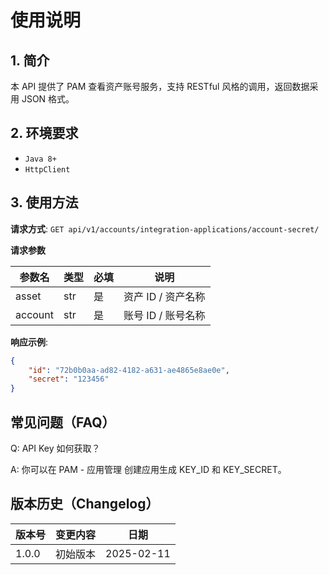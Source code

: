 # 使用说明

## 1. 简介

本 API 提供了 PAM 查看资产账号服务，支持 RESTful 风格的调用，返回数据采用 JSON 格式。

## 2. 环境要求

- `Java 8+`
- `HttpClient`

## 3. 使用方法

**请求方式**: `GET api/v1/accounts/integration-applications/account-secret/`

**请求参数**

| 参数名    | 类型   | 必填 | 说明            |
|----------|------|-----|---------------|
| asset    | str  | 是   | 资产 ID / 资产名称 |
| account  | str  | 是   | 账号 ID / 账号名称 |

**响应示例**:
```json
{
    "id": "72b0b0aa-ad82-4182-a631-ae4865e8ae0e", 
    "secret": "123456"
}
```

## 常见问题（FAQ）

Q: API Key 如何获取？

A: 你可以在 PAM - 应用管理 创建应用生成 KEY_ID 和 KEY_SECRET。

## 版本历史（Changelog）

| 版本号   | 变更内容              | 日期         |
| ----- | ----------------- |------------|
| 1.0.0 | 初始版本              | 2025-02-11 |

